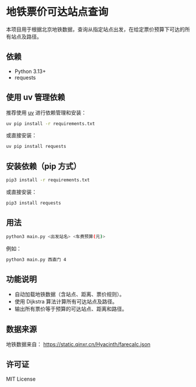 # 地铁票价可达站点查询

本项目用于根据北京地铁数据，查询从指定站点出发，在给定票价预算下可达的所有站点及路径。

## 依赖

- Python 3.13+
- requests

## 使用 uv 管理依赖

推荐使用 [uv](https://github.com/astral-sh/uv) 进行依赖管理和安装：

```bash
uv pip install -r requirements.txt
```

或直接安装：

```bash
uv pip install requests
```

## 安装依赖（pip 方式）

```bash
pip3 install -r requirements.txt
```

或直接安装：

```bash
pip3 install requests
```

## 用法

```bash
python3 main.py <出发站名> <车费预算(元)>
```

例如：

```bash
python3 main.py 西直门 4
```

## 功能说明

- 自动加载地铁数据（含站点、距离、票价规则）。
- 使用 Dijkstra 算法计算所有可达站点及路径。
- 输出所有票价等于预算的可达站点、距离和路径。

## 数据来源

地铁数据来自：
https://static.qinxr.cn/Hyacinth/farecalc.json

## 许可证

MIT License
